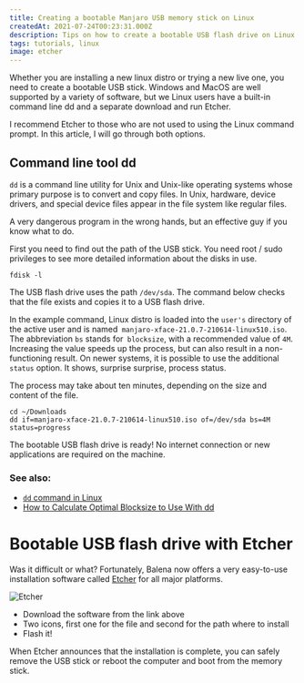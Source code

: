 ```yaml
---
title: Creating a bootable Manjaro USB memory stick on Linux
createdAt: 2021-07-24T00:23:31.000Z
description: Tips on how to create a bootable USB flash drive on Linux. Nowadays, Etcher is the easiest and best way to create a bootable USB drive.
tags: tutorials, linux
image: etcher
---
```


Whether you are installing a new linux distro or trying a new live one, you need to create a bootable USB stick. Windows and MacOS are well supported by a variety of software, but we Linux users have a built-in command line dd and a separate download and run Etcher.

I recommend Etcher to those who are not used to using the Linux command prompt. In this article, I will go through both options.

## Command line tool dd

`dd` is a command line utility for Unix and Unix-like operating systems whose primary purpose is to convert and copy files. In Unix, hardware, device drivers, and special device files appear in the file system like regular files.

A very dangerous program in the wrong hands, but an effective guy if you know what to do.

First you need to find out the path of the USB stick. You need root / sudo privileges to see more detailed information about the disks in use.

```
fdisk -l
```

The USB flash drive uses the path `/dev/sda`. The command below checks that the file exists and copies it to a USB flash drive.

In the example command, Linux distro is loaded into the `user's` directory of the active user and is named` manjaro-xface-21.0.7-210614-linux510.iso`. The abbreviation `bs` stands for` blocksize`, with a recommended value of `4M`. Increasing the value speeds up the process, but can also result in a non-functioning result. On newer systems, it is possible to use the additional `status` option. It shows, surprise surprise, process status.

The process may take about ten minutes, depending on the size and content of the file.

```
cd ~/Downloads   
dd if=manjaro-xface-21.0.7-210614-linux510.iso of=/dev/sda bs=4M status=progress
```

The bootable USB flash drive is ready! No internet connection or new applications are required on the machine.

### See also:

- [`dd` command in Linux](https://www.geeksforgeeks.org/dd-command-linux/)
- [How to Calculate Optimal Blocksize to Use With dd](https://www.baeldung.com/linux/dd-optimal-blocksize)

# Bootable USB flash drive with Etcher

Was it difficult or what? Fortunately, Balena now offers a very easy-to-use installation software called [Etcher](https://www.balena.io/etcher/) for all major platforms.

<picture>
<source srcset="/images/etcher.webp" type="image/webp"/>
<source srcset="/images/etcher.jpg" type="image/jpeg"/>
<img class="block w-full" src="/images/etcher.jpg" alt="Etcher"/>
</picture>

- Download the software from the link above
- Two icons, first one for the file and second for the path where to install
- Flash it!

When Etcher announces that the installation is complete, you can safely remove the USB stick or reboot the computer and boot from the memory stick.